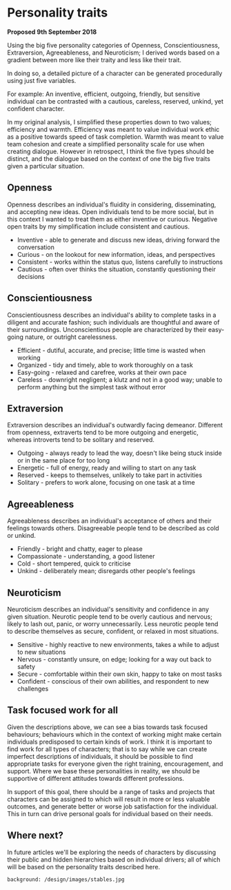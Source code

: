# Personality traits

**Proposed 9th September 2018**

Using the big five personality categories of Openness, Conscientiousness, Extraversion, Agreeableness, and Neuroticism; I derived words based on a gradient between more like their traity and less like their trait.

In doing so, a detailed picture of a character can be generated procedurally using just five variables.

For example: An inventive, efficient, outgoing, friendly, but sensitive individual can be contrasted with a cautious, careless, reserved, unkind, yet confident character.

In my original analysis, I simplified these properties down to two values; efficiency and warmth. Efficiency was meant to value individual work ethic as a positive towards speed of task completion. Warmth was meant to value team cohesion and create a simplified personality scale for use when creating dialogue. However in retrospect, I think the five types should be distinct, and the dialogue based on the context of one the big five traits given a particular situation.

## Openness

Openness describes an individual's fluidity in considering, disseminating, and accepting new ideas. Open individuals tend to be more social, but in this context I wanted to treat them as either inventive or curious. Negative open traits by my simplification include consistent and cautious.

- Inventive - able to generate and discuss new ideas, driving forward the conversation
- Curious - on the lookout for new information, ideas, and perspectives
- Consistent - works within the status quo, listens carefully to instructions
- Cautious - often over thinks the situation, constantly questioning their decisions

## Conscientiousness

Conscientiousness describes an individual's ability to complete tasks in a diligent and accurate fashion; such individuals are thoughtful and aware of their surroundings. Unconscientious people are characterized by their easy-going nature, or outright carelessness.

-	Efficient - dutiful, accurate, and precise; little time is wasted when working
-	Organized - tidy and timely, able to work thoroughly on a task
-	Easy-going - relaxed and carefree, works at their own pace
-	Careless - downright negligent; a klutz and not in a good way; unable to perform anything but the simplest task without error

## Extraversion

Extraversion describes an individual's outwardly facing demeanor. Different from openness, extraverts tend to be more outgoing and energetic, whereas introverts tend to be solitary and reserved.

- Outgoing - always ready to lead the way, doesn't like being stuck inside or in the same place for too long
- Energetic - full of energy, ready and willing to start on any task
- Reserved - keeps to themselves, unlikely to take part in activities
- Solitary - prefers to work alone, focusing on one task at a time

## Agreeableness

Agreeableness describes an individual's acceptance of others and their feelings towards others. Disagreeable people tend to be described as cold or unkind.

- Friendly - bright and chatty, eager to please
-	Compassionate - understanding, a good listener
-	Cold - short tempered, quick to criticise
-	Unkind - deliberately mean; disregards other people's feelings

## Neuroticism

Neuroticism describes an individual's sensitivity and confidence in any given situation. Neurotic people tend to be overly cautious and nervous; likely to lash out, panic, or worry unnecessarily. Less neurotic people tend to describe themselves as secure, confident, or relaxed in most situations.

- Sensitive - highly reactive to new environments, takes a while to adjust to new situations
-	Nervous - constantly unsure, on edge; looking for a way out back to safety
-	Secure - comfortable within their own skin, happy to take on most tasks
-	Confident - conscious of their own abilities, and respondent to new challenges

## Task focused work for all

Given the descriptions above, we can see a bias towards task focused behaviours; behaviours which in the context of working might make certain individuals predisposed to certain kinds of work. I think it is important to find work for all types of characters; that is to say while we can create imperfect descriptions of individuals, it should be possible to find appropriate tasks for everyone given the right training, encouragement, and support. Where we base these personalities in reality, we should be supportive of different attitudes towards different professions.

In support of this goal, there should be a range of tasks and projects that characters can be assigned to which will result in more or less valuable outcomes, and generate better or worse job satisfaction for the individual. This in turn can drive personal goals for individual based on their needs.

## Where next?

In future articles we'll be exploring the needs of characters by discussing their public and hidden hierarchies based on individual drivers; all of which will be based on the personality traits described here.

```background: /design/images/stables.jpg```

